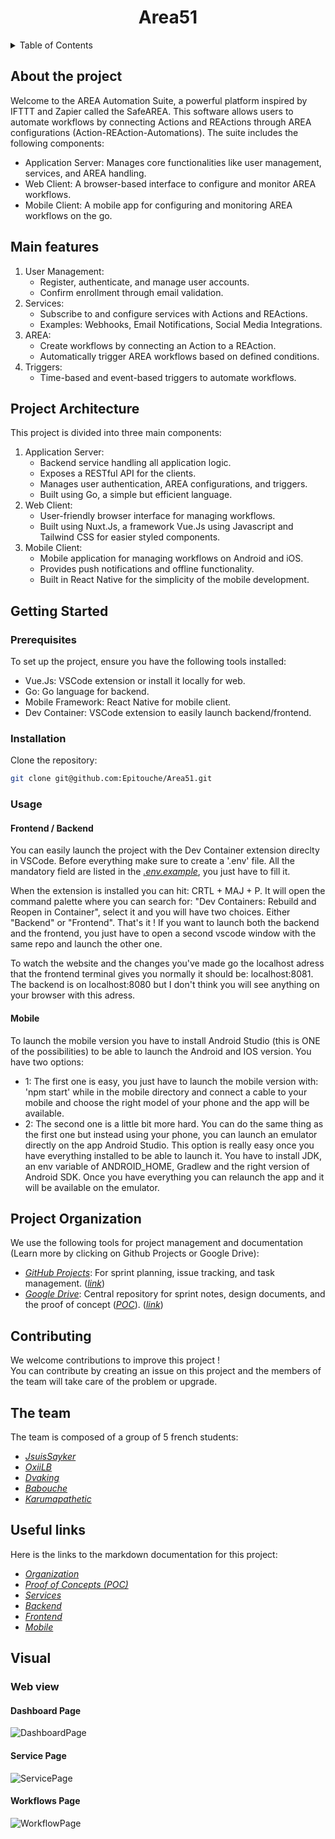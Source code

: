 <div>
    <h1 align="center">Area51</h1>
</div>

<details>
    <summary>Table of Contents</summary>
    <ul>
        <li><a href="#about-the-project">About the Project</a></li>
        <li><a href="#main-features">Main Features</a></li>
        <li><a href="#project-architecture">Project Architecture</a></li>
        <li><a href="#getting-started">Getting Started</a>
            <ul>
                <li><a href="#prerequisites">Prerequisites</a></li>
                <li><a href="#installation">Installation</a></li>
                <li><a href="#usage">Usage</a></li>
            </ul>
        </li>
        <li><a href="#project-organization">Organization</a></li>
        <li><a href="#contributing">Contributing</a></li>
        <li><a href="#the-team">Team</a></li>
        <li><a href="#useful-links">Useful links</a></li>
    </ul>
</details>

## About the project
Welcome to the AREA Automation Suite, a powerful platform inspired by IFTTT and Zapier called the SafeAREA. This software allows users to automate workflows by connecting Actions and REActions through AREA configurations (Action-REAction-Automations). The suite includes the following components:

- Application Server: Manages core functionalities like user management, services, and AREA handling.
- Web Client: A browser-based interface to configure and monitor AREA workflows.
- Mobile Client: A mobile app for configuring and monitoring AREA workflows on the go.

## Main features
1. User Management:
    - Register, authenticate, and manage user accounts.
    - Confirm enrollment through email validation.
2. Services:
    - Subscribe to and configure services with Actions and REActions.
    - Examples: Webhooks, Email Notifications, Social Media Integrations.
3. AREA:
    - Create workflows by connecting an Action to a REAction.
    - Automatically trigger AREA workflows based on defined conditions.
4. Triggers:
    - Time-based and event-based triggers to automate workflows.

## Project Architecture
This project is divided into three main components:

1. Application Server:
    - Backend service handling all application logic.
    - Exposes a RESTful API for the clients.
    - Manages user authentication, AREA configurations, and triggers.
    - Built using Go, a simple but efficient language.
2. Web Client:
    - User-friendly browser interface for managing workflows.
    - Built using Nuxt.Js, a framework Vue.Js using Javascript and Tailwind CSS for easier styled components.
3. Mobile Client:
    - Mobile application for managing workflows on Android and iOS.
    - Provides push notifications and offline functionality.
    - Built in React Native for the simplicity of the mobile development.

## Getting Started
### Prerequisites
To set up the project, ensure you have the following tools installed:
- Vue.Js: VSCode extension or install it locally for web.
- Go: Go language for backend.
- Mobile Framework: React Native for mobile client.
- Dev Container: VSCode extension to easily launch backend/frontend.

### Installation
Clone the repository:
```bash
git clone git@github.com:Epitouche/Area51.git
```

### Usage

#### Frontend / Backend

You can easily launch the project with the Dev Container extension direclty in VSCode.
Before everything make sure to create a '.env' file. All the mandatory field are listed in the [*.env.example*](./.env.example), you just have to fill it.

When the extension is installed you can hit: CRTL + MAJ + P. It will open the command palette where you can search for: "Dev Containers: Rebuild and Reopen in Container", select it and you will have two choices. Either "Backend" or "Frontend". That's it ! If you want to launch both the backend and the frontend, you just have to open a second vscode window with the same repo and launch the other one.

To watch the website and the changes you've made go the localhost adress that the frontend terminal gives you normally it should be: localhost:8081. The backend is on localhost:8080 but I don't think you will see anything on your browser with this adress.

#### Mobile

To launch the mobile version you have to install Android Studio (this is ONE of the possibilities) to be able to launch the Android and IOS version.
You have two options:
- 1: The first one is easy, you just have to launch the mobile version with: 'npm start' while in the mobile directory and connect a cable to your mobile and choose the right model of your phone and the app will be available.
- 2: The second one is a little bit more hard. You can do the same thing as the first one but instead using your phone, you can launch an emulator directly on the app Android Studio. This option is really easy once you have everything installed to be able to launch it. You have to install JDK, an env variable of ANDROID_HOME, Gradlew and the right version of Android SDK. Once you have everything you can relaunch the app and it will be available on the emulator.

## Project Organization
We use the following tools for project management and documentation (Learn more by clicking on Github Projects or Google Drive):
- [*GitHub Projects*](./docs/Organization.md): For sprint planning, issue tracking, and task management. ([*link*](https://github.com/orgs/Epitouche/projects/2))
- [*Google Drive*](./docs/Organization.md): Central repository for sprint notes, design documents, and the proof of concept ([*POC*](./docs/POC.md)). ([*link*](https://drive.google.com/drive/folders/1Z0oZLYy2zBhhryj8Y1aOzdajEbtKuYpq))

## Contributing
We welcome contributions to improve this project !\
You can contribute by creating an issue on this project and the members of the team will take care of the problem or upgrade.

## The team
The team is composed of a group of 5 french students:
- [*JsuisSayker*](https://github.com/JsuisSayker)
- [*OxiiLB*](https://github.com/OxiiLB)
- [*Dvaking*](https://github.com/Dvaking)
- [*Babouche*](https://github.com/Babouuchee)
- [*Karumapathetic*](https://github.com/karumapathetic)

## Useful links
Here is the links to the markdown documentation for this project:
- [*Organization*](./docs/Organization.md)
- [*Proof of Concepts (POC)*](./docs/POC.md)
- [*Services*](./docs/Services.md)
- [*Backend*](./docs/Backend.md)
- [*Frontend*](./docs/Frontend.md)
- [*Mobile*](./docs/Mobile.md)

## Visual
### Web view
#### Dashboard Page
![DashboardPage](./screen/dashboardPage.png)
#### Service Page
![ServicePage](./screen/servicePage.png)
#### Workflows Page
![WorkflowPage](./screen/workflowPage.png)

